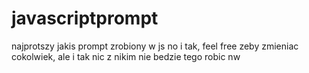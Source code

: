 # javascriptprompt
najprotszy jakis prompt zrobiony w js
no i tak, feel free zeby zmieniac cokolwiek, ale i tak nic z nikim nie bedzie tego robic nw
